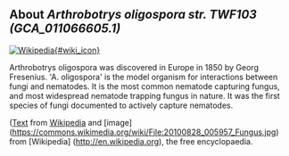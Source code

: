 
About *Arthrobotrys oligospora str. TWF103 (GCA\_011066605.1)* 
--------------------------------------------------------------

[![Wikipedia](/img/wikipedia_logo_v2_en.png){#wiki_icon}](http://en.wikipedia.org/wiki/Arthrobotrys_oligospora)

Arthrobotrys oligospora was discovered in Europe in 1850 by Georg Fresenius. 'A.
oligospora' is the model organism for interactions between fungi and nematodes.
It is the most common nematode capturing fungus, and most widespread nematode
trapping fungus in nature. It was the first species of fungi documented to
actively capture nematodes.

([Text](http://en.wikipedia.org/wiki/Arthrobotrys_oligospora) from [Wikipedia](http://en.wikipedia.org/) 
and [image] (https://commons.wikimedia.org/wiki/File:20100828_005957_Fungus.jpg) from [Wikipedia] (http://en.wikipedia.org), the free encyclopaedia.
